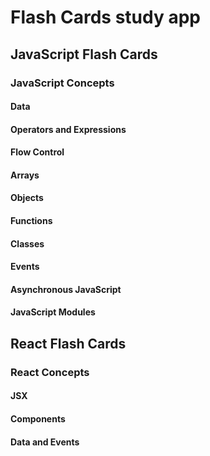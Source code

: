 # Flash Cards study app

## JavaScript Flash Cards

### JavaScript Concepts

#### Data

#### Operators and Expressions

#### Flow Control

#### Arrays

#### Objects

#### Functions

#### Classes

#### Events

#### Asynchronous JavaScript

#### JavaScript Modules

## React Flash Cards

### React Concepts

#### JSX

#### Components

#### Data and Events
